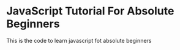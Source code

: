 # JavaScript Tutorial For Absolute Beginners
This is the code to learn javascript fot absolute beginners

